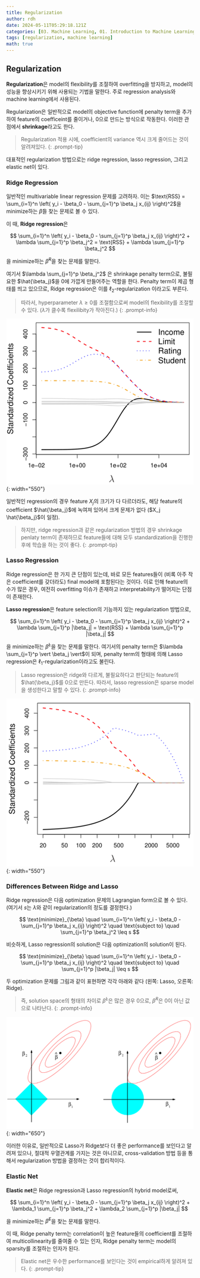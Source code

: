 ```yaml
---
title: Regularization
author: rdh
date: 2024-05-11T05:29:18.121Z
categories: [03. Machine Learning, 01. Introduction to Machine Learning]
tags: [regularization, machine learning]
math: true
---
```

## Regularization
**Regularization**은 model의 flexibility를 조절하여 overfitting을 방지하고, model의 성능을 향상시키기 위해 사용되는 기법을 말한다. 주로 regression analysis와 machine learning에서 사용된다.

Regularization은 일반적으로 model의 objective function에 penalty term을 추가하여 feature의 coefficeint를 줄이거나, 0으로 만드는 방식으로 작동한다. 이러한 관점에서 **shrinkage**라고도 한다. 

> Regularization 적용 시에, coefficient의 variance 역시 크게 줄어드는 것이 알려져있다.
{: .prompt-tip}

대표적인 regularization 방법으로는 ridge regression, lasso regression, 그리고 elastic net이 있다.

### Ridge Regression
일반적인 multivariable linear regression 문제를 고려하자. 이는 $\text{RSS} = \sum_{i=1}^n \left( y_i - \beta_0 - \sum_{j=1}^p \beta_j x_{ij} \right)^2$을 minimize하는 $\hat{\beta}$을 찾는 문제로 볼 수 있다.

이 때, **Ridge regression**은 

$$
\sum_{i=1}^n \left( y_i - \beta_0 - \sum_{j=1}^p \beta_j x_{ij} \right)^2 + \lambda \sum_{j=1}^p \beta_j^2 = \text{RSS} + \lambda \sum_{j=1}^p \beta_j^2
$$

을 minimize하는 $\hat{\beta}^R$을 찾는 문제를 말한다.

여기서 $\lambda \sum_{j=1}^p \beta_j^2$ 은 shrinkage penalty term으로, 불필요한 $\hat{\beta_j}$을 0에 가깝게 만들어주는 역할을 한다. Penalty term이 제곱 형태를 띄고 있으므로, Ridge regression은 이를 $\ell_2$-regularization 이라고도 부른다.

> 따라서, hyperparameter $\lambda \ge 0$를 조절함으로써 model의 flexibility를 조절할 수 있다. ($\lambda$가 클수록 flexilibity가 작아진다.)
{: .prompt-info}

![](/assets/img/regularization-01.png){: width="550"}

일반적인 regression의 경우 feature $X_j$의 크기가 다 다르더라도, 해당 feature의 coefficient $\hat{\beta_j}$에 녹여져 있어서 크게 문제가 없다 ($X_j \hat{\beta_j}$이 일정).

> 하지만, ridge regression과 같은 regularization 방법의 경우 shrinkage penlaty term이 존재하므로 feature들에 대해 모두 standardization을 진행한 후에 학습을 하는 것이 좋다.
{: .prompt-tip}

### Lasso Regression
Ridge regression은 한 가지 큰 단점이 있는데, 바로 모든 features들이 (비록 아주 작은 coefficient를 갖더라도) final model에 포함된다는 것이다. 이로 인해 feature의 수가 많은 경우, 여전히 overfitting 이슈가 존재하고 interpretability가 떨어지는 단점이 존재한다. 

**Lasso regression**은 feature selection의 기능까지 있는 regularization 방법으로, 

$$
\sum_{i=1}^n \left( y_i - \beta_0 - \sum_{j=1}^p \beta_j x_{ij} \right)^2 + \lambda \sum_{j=1}^p |\beta_j| = \text{RSS} + \lambda \sum_{j=1}^p |\beta_j|
$$

을 minimize하는 $\hat{\beta}^L$을 찾는 문제를 말한다. 여기서의 penalty term은 $\lambda \sum_{j=1}^p \vert \beta_j \vert$이 되며, penalty term의 형태에 의해 Lasso regression은 $\ell_1$-regularization이라고도 불린다.

> Lasso regression은 ridge와 다르게, 불필요하다고 판단되는 feature의 $\hat{\beta_j}$를 0으로 만든다. 따라서, lasso regression은 sparse model을 생성한다고 말할 수 있다.
{: .prompt-info}

![](/assets/img/regularization-02.png){: width="550"}

### Differences Between Ridge and Lasso
Ridge regression은 다음 optimization 문제의 Lagrangian form으로 볼 수 있다. (여기서 $s$는 $\lambda$와 같이 regularization의 정도를 결정한다.)

$$
\text{minimize}_{\beta} \quad \sum_{i=1}^n \left( y_i - \beta_0 - \sum_{j=1}^p \beta_j x_{ij} \right)^2 \quad \text{subject to} \quad \sum_{j=1}^p \beta_j^2 \leq s
$$

비슷하게, Lasso regression의 solution은 다음 optimization의 solution이 된다.

$$
\text{minimize}_{\beta} \quad \sum_{i=1}^n \left( y_i - \beta_0 - \sum_{j=1}^p \beta_j x_{ij} \right)^2 \quad \text{subject to} \quad \sum_{j=1}^p |\beta_j| \leq s
$$

두 optimization 문제를 그림과 같이 표현하면 각각 아래와 같다 (왼쪽: Lasso, 오른쪽: Ridge).

> 즉, solution space의 형태의 차이로 $\hat{\beta}^L$은 많은 경우 0으로, $\hat{\beta}^R$은 0이 아닌 값으로 나타난다.
{: .prompt-info}

![](/assets/img/regularization-03.png){: width="650"}

이러한 이유로, 일반적으로 Lasso가 Ridge보다 더 좋은 performance를 보인다고 알려져 있으나, 절대적 우열관계를 가지는 것은 아니므로, cross-validation 방법 등을 통해서 regularization 방법을 결정하는 것이 합리적이다.

### Elastic Net
**Elastic net**은 Ridge regression과 Lasso regression의 hybrid model로써,

$$
\sum_{i=1}^n \left( y_i - \beta_0 - \sum_{j=1}^p \beta_j x_{ij} \right)^2 + \lambda_1 \sum_{j=1}^p \beta_j^2 + \lambda_2 \sum_{j=1}^p |\beta_j|
$$

을 minimize하는 $\hat{\beta}^E$을 찾는 문제를 말한다. 

이 때, Ridge penalty term는 correlation이 높은 feature들의 coefficient를 조절하여 multicollinearity를 줄여줄 수 있는 인자, Ridge penalty term는 model의 sparsity를 조절하는 인자가 된다.

> Elastic net은 우수한 performance를 보인다는 것이 empirical하게 알려져 있다.
{: .prompt-tip}

